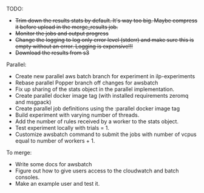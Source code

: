 TODO:
  - ~~Trim down the results stats by default. It's way too big. Maybe compress it before upload in the merge_results job.~~
  - ~~Monitor the jobs and output progress~~
  - ~~Change the logging to log only error level (stderr) and make sure this is empty without an error. Logging is expensive!!!~~
  - ~~Download the results from s3~~

Parallel:
  - Create new parallel aws batch branch for experiment in ilp-experiments
  - Rebase parallel Popper branch off changes for awsbatch
  - Fix up sharing of the stats object in the parallel implementation.
  - Create parallel docker image tag (with installed requirements zeromq and msgpack)
  - Create parallel job definitions using the :parallel docker image tag
  - Build experiment with varying number of threads.
  - Add the number of rules received by a worker to the stats object.
  - Test experiment locally with trials = 1.
  - Customize awsbatch command to submit the jobs with number of vcpus equal to number of workers + 1.

To merge:
  - Write some docs for awsbatch
  - Figure out how to give users access to the cloudwatch and batch consoles.
  - Make an example user and test it.